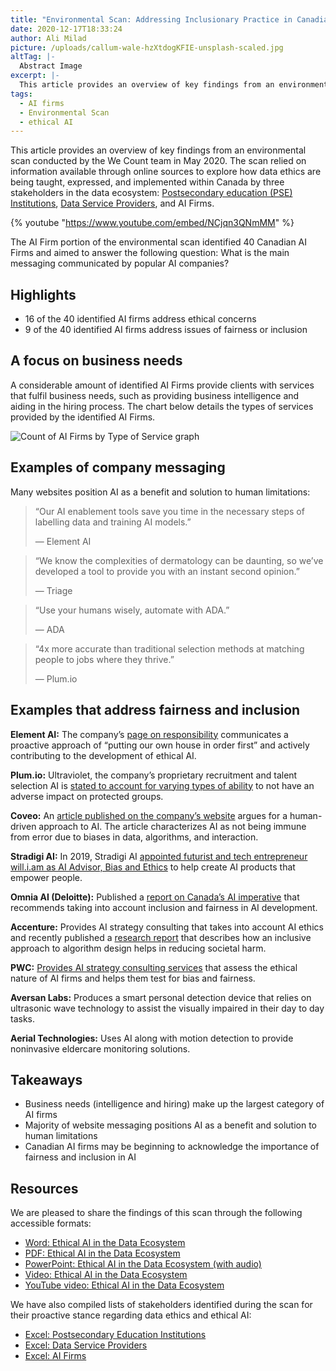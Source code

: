 ```yaml
---
title: "Environmental Scan: Addressing Inclusionary Practice in Canadian AI Firms"
date: 2020-12-17T18:33:24
author: Ali Milad
picture: /uploads/callum-wale-hzXtdogKFIE-unsplash-scaled.jpg
altTag: |-
  Abstract Image
excerpt: |-
  This article provides an overview of key findings from an environmental scan conducted by the We Count team in May 2020. The scan relied on information available through…
tags:
  - AI firms
  - Environmental Scan
  - ethical AI
---
```

This article provides an overview of key findings from an environmental scan conducted by the We Count team in May 2020. The scan relied on information available through online sources to explore how data ethics are being taught, expressed, and implemented within Canada by three stakeholders in the data ecosystem: [Postsecondary education (PSE) Institutions](https://wecount.inclusivedesign.ca/views/environmental-scan-canadian-postsecondary-education-and-ai-ethics/), [Data Service Providers](https://wecount.inclusivedesign.ca/views/environmental-scan-assessing-inclusionary-practice-in-canadian-data-services/), and AI Firms.

{% youtube "https://www.youtube.com/embed/NCjqn3QNmMM" %}

The AI Firm portion of the environmental scan identified 40 Canadian AI Firms and aimed to answer the following question: What is the main messaging communicated by popular AI companies?

## **Highlights**

*   16 of the 40 identified AI firms address ethical concerns
*   9 of the 40 identified AI firms address issues of fairness or inclusion

## **A focus on business needs**

A considerable amount of identified AI Firms provide clients with services that fulfil business needs, such as providing business intelligence and aiding in the hiring process. The chart below details the types of services provided by the identified AI Firms.

![Count of AI Firms by Type of Service graph](/uploads/Graph-1024x497.png)

## **Examples of company messaging**

Many websites position AI as a benefit and solution to human limitations:

> “Our AI enablement tools save you time in the necessary steps of labelling data and training AI models.”
> 
> — Element AI

> “We know the complexities of dermatology can be daunting, so we’ve developed a tool to provide you with an instant second opinion.”
> 
> — Triage

> “Use your humans wisely, automate with ADA.”
> 
> — ADA

> “4x more accurate than traditional selection methods at matching people to jobs where they thrive.”
> 
> — Plum.io

## **Examples that address fairness and inclusion**

**Element AI:** The company’s [page on responsibility](https://www.elementai.com/responsibility) communicates a proactive approach of “putting our own house in order first” and actively contributing to the development of ethical AI.

**Plum.io:** Ultraviolet, the company’s proprietary recruitment and talent selection AI is [stated to account for varying types of ability](https://www.plum.io/diversity) to not have an adverse impact on protected groups.

**Coveo:** An [article published on the company’s website](https://blog.coveo.com/advancing-ai-with-human-decision-making/) argues for a human-driven approach to AI. The article characterizes AI as not being immune from error due to biases in data, algorithms, and interaction.

**Stradigi AI:** In 2019, Stradigi AI [appointed futurist and tech entrepreneur will.i.am as AI Advisor, Bias and Ethics](https://www.stradigi.ai/press-room/stradigi-ai-launches-kepler-one-of-the-worlds-most-advanced-ai-platforms-appoints-will-i-am-as-ai-advisor-bias-and-ethics/) to help create AI products that empower people.

**Omnia AI (Deloitte):** Published a [report on Canada’s AI imperative](https://www2.deloitte.com/ca/en/pages/deloitte-analytics/articles/canadas-ai-imperative.html) that recommends taking into account inclusion and fairness in AI development.

**Accenture:** Provides AI strategy consulting that takes into account AI ethics and recently published a [research report](https://www.accenture.com/ca-en/insights/artificial-intelligence/stop-ai-reinforcing-biases) that describes how an inclusive approach to algorithm design helps in reducing societal harm.

**PWC:** [Provides AI strategy consulting services](https://www.pwc.com/ca/en/services/consulting/artificial-intelligence.html#theresponsibleaiframework) that assess the ethical nature of AI firms and helps them test for bias and fairness.

**Aversan Labs:** Produces a smart personal detection device that relies on ultrasonic wave technology to assist the visually impaired in their day to day tasks.

**Aerial Technologies:** Uses AI along with motion detection to provide noninvasive eldercare monitoring solutions.

## **Takeaways**

*   Business needs (intelligence and hiring) make up the largest category of AI firms
*   Majority of website messaging positions AI as a benefit and solution to human limitations
*   Canadian AI firms may be beginning to acknowledge the importance of fairness and inclusion in AI

## Resources

We are pleased to share the findings of this scan through the following accessible formats: 

*   [Word: Ethical AI in the Data Ecosystem](/uploads/Ethical-AI-in-the-Data-Ecosystem.docx)
*   [PDF: Ethical AI in the Data Ecosystem](/uploads/Ethical-AI-in-the-Data-Ecosystem.pdf)
*   [PowerPoint: Ethical AI in the Data Ecosystem (with audio)](/uploads/Ethical-AI-in-the-Data-Ecosystem-Environmental-Scan.pptx)
*   [Video: Ethical AI in the Data Ecosystem](/uploads/Ethical-AI-in-the-Data-Ecosystem-Environmental-Scan_Final.mp4)
*   [YouTube video: Ethical AI in the Data Ecosystem](https://youtu.be/NCjqn3QNmMM) 

We have also compiled lists of stakeholders identified during the scan for their proactive stance regarding data ethics and ethical AI:

*   [Excel: Postsecondary Education Institutions](/uploads/Data-Science-Education.xlsx) 
*   [Excel: Data Service Providers](/uploads/Data-Service-Providers.xlsx) 
*   [Excel: AI Firms](/uploads/AI-Firms.xlsx)
